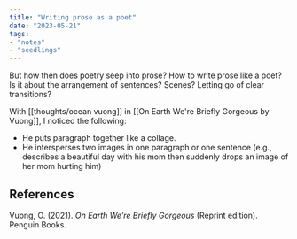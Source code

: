 ```yaml
---
title: "Writing prose as a poet"
date: "2023-05-21"
tags:
- "notes"
- "seedlings"
---
```


But how then does poetry seep into prose? How to write prose like a poet? Is it about the arrangement of sentences? Scenes? Letting go of clear transitions?

With [[thoughts/ocean vuong]] in [[On Earth We're Briefly Gorgeous by Vuong]], I noticed the following:
- He puts paragraph together like a collage.
- He intersperses two images in one paragraph or one sentence (e.g., describes a beautiful day with his mom then suddenly drops an image of her mom hurting him)

## References

Vuong, O. (2021). _On Earth We’re Briefly Gorgeous_ (Reprint edition). Penguin Books.